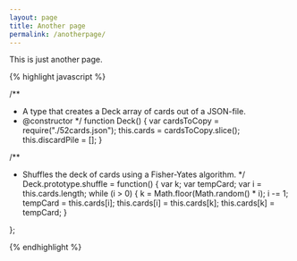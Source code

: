 ```yaml
---
layout: page
title: Another page
permalink: /anotherpage/
---
```


This is just another page.

{% highlight javascript %}

/**
 * A type that creates a Deck array of cards out of a JSON-file.
 * @constructor
 */
function Deck() {
    var cardsToCopy = require("./52cards.json");
    this.cards = cardsToCopy.slice();
    this.discardPile = [];
}

/**
 * Shuffles the deck of cards using a Fisher-Yates algorithm.
 */
Deck.prototype.shuffle = function() {
    var k;
    var tempCard;
    var i = this.cards.length;
    while (i > 0) {
        k = Math.floor(Math.random() * i);
        i -= 1;
        tempCard = this.cards[i];
        this.cards[i] = this.cards[k];
        this.cards[k] = tempCard;
    }

};

{% endhighlight %}
